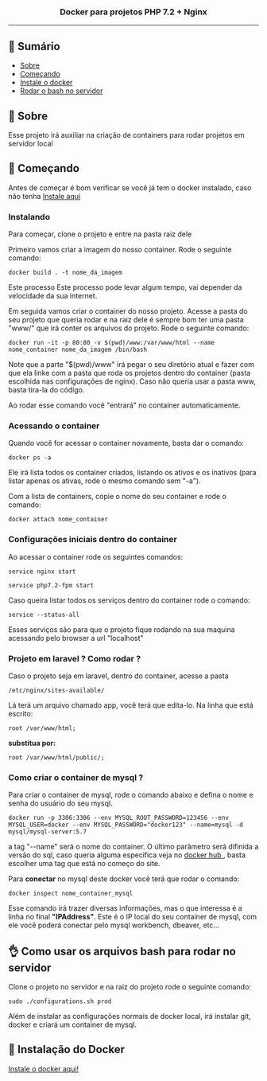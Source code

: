 <h3 align="center">Docker para projetos PHP 7.2 + Nginx</h3>

---

## 📝 Sumário

- [Sobre](#sobre)
- [Começando](#comecando)
- [Instale o docker](#installdocker)
- [Rodar o bash no servidor](#bashserver)

## 🧐 Sobre <a name = "sobre"></a>

<p> Esse projeto irá auxiliar na criação de containers para rodar projetos em servidor local</p>

## 🏁 Começando <a name = "comecando"></a>

Antes de começar é bom verificar se você já tem o docker instalado, caso não tenha [Instale aqui](#installdocker)

### Instalando

Para começar, clone o projeto e entre na pasta raiz dele

Primeiro vamos criar a imagem do nosso container. Rode o seguinte comando:

```
docker build . -t nome_da_imagem
```

Este processo Este processo pode levar algum tempo, vai depender da velocidade da sua internet.

Em seguida vamos criar o container do nosso projeto. Acesse a pasta do seu projeto que queria rodar e na raiz dele é sempre bom ter uma pasta "www/" que irá conter os arquivos do projeto. Rode o seguinte comando:

```
docker run -it -p 80:80 -v $(pwd)/www:/var/www/html --name nome_container nome_da_imagem /bin/bash
```

Note que a parte "$(pwd)/www" irá pegar o seu diretório atual e fazer com que ela linke com a pasta que roda os projetos dentro do container (pasta escolhida nas configurações de nginx). Caso não queria usar a pasta www, basta tira-la do código.

Ao rodar esse comando você "entrará" no container automaticamente.

### Acessando o container

Quando você for acessar o container novamente, basta dar o comando:

```
docker ps -a
```

Ele irá lista todos os container criados, listando os ativos e os inativos (para listar apenas os ativas, rode o mesmo comando sem "-a").

Com a lista de containers, copie o nome do seu container e rode o comando:

```
docker attach nome_container
```

### Configurações iniciais dentro do container

Ao acessar o container rode os seguintes comandos:

```
service nginx start
```

```
service php7.2-fpm start
```

Caso queira listar todos os serviços dentro do container rode o comando:

```
service --status-all
```

Esses serviços são para que o projeto fique rodando na sua maquina acessando pelo browser a url "localhost"

### Projeto em laravel ? Como rodar ?

Caso o projeto seja em laravel, dentro do container, acesse a pasta 

```
/etc/nginx/sites-available/
```

Lá terá um arquivo chamado app, você terá que edita-lo. Na linha que está escrito:

```
root /var/www/html;
```

**substitua por:**

```
root /var/www/html/public/;
```

### Como criar o container de mysql ?

Para criar o container de mysql, rode o comando abaixo e defina o nome e senha do usuário do seu mysql.

```
docker run -p 3306:3306 --env MYSQL_ROOT_PASSWORD=123456 --env MYSQL_USER=docker --env MYSQL_PASSWORD="docker123" --name=mysql -d mysql/mysql-server:5.7
```

a tag "--name" será o nome do container. O último parâmetro será difinida a versão do sql, caso queria alguma especifica veja no <a href="https://hub.docker.com/_/mysql"> docker hub </a>, basta escolher uma tag que está no começo do site.

Para **conectar** no mysql deste docker você terá que rodar o comando:

```
docker inspect nome_container_mysql
```

Esse comando irá trazer diversas informações, mas o que interessa é a linha no final **"IPAddress"**. Este é o IP local do seu container de mysql, com ele você poderá conectar pelo mysql workbench, dbeaver, etc...

## 👌 Como usar os arquivos bash para rodar no servidor <a name = "bashserver"></a>

Clone o projeto no servidor e na raiz do projeto rode o seguinte comando:

```
sudo ./configurations.sh prod
```

Além de instalar as configurações normais de docker local, irá instalar git, docker e criará um container de mysql.

## 🔧 Instalação do Docker <a name = "installdocker"></a>

<a href="https://docs.docker.com/install/linux/docker-ce/ubuntu/#install-using-the-repository"> Instale o docker aqui! </a>
